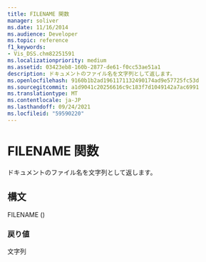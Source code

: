 ```yaml
---
title: FILENAME 関数
manager: soliver
ms.date: 11/16/2014
ms.audience: Developer
ms.topic: reference
f1_keywords:
- Vis_DSS.chm82251591
ms.localizationpriority: medium
ms.assetid: 03423eb8-160b-2877-de61-f0cc53ae51a1
description: ドキュメントのファイル名を文字列として返します。
ms.openlocfilehash: 9160b1b2ad1961171132490174ad9e57725fc53d
ms.sourcegitcommit: a1d9041c20256616c9c183f7d1049142a7ac6991
ms.translationtype: MT
ms.contentlocale: ja-JP
ms.lasthandoff: 09/24/2021
ms.locfileid: "59590220"
---
```

# <a name="filename-function"></a>FILENAME 関数

ドキュメントのファイル名を文字列として返します。
  
## <a name="syntax"></a>構文

FILENAME ()
  
### <a name="return-value"></a>戻り値

文字列
  

